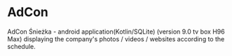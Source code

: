 # AdCon
AdCon Śnieżka - android application(Kotlin/SQLite) (version 9.0 tv box H96 Max) displaying the company's photos / videos / websites according to the schedule.
